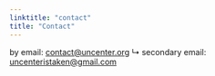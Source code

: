 ```yaml
---
linktitle: "contact"
title: "Contact"
---
```


by email: contact@uncenter.org
 ↳ secondary email: uncenteristaken@gmail.com